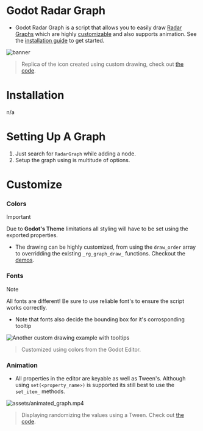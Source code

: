 # Godot Radar Graph
- Godot Radar Graph is a script that allows you to easily draw [Radar Graphs](https://en.wikipedia.org/wiki/Radar_chart) which are highly [customizable](#customize) and also supports animation. See the [installation guide](#installation) to get started.

![banner](assets/banner.png)
> Replica of the icon created using custom drawing, check out [the code](demos/custom_drawing/icon_graph.gd).


# Installation
n/a

# Setting Up A Graph
1. Just search for `RadarGraph` while adding a node.
2. Setup the graph using is multitude of options.

# Customize
### Colors
  > [!IMPORTANT]
  > Due to **Godot's Theme** limitations all styling will have to be set using the exported properties.
  - The drawing can be highly customized, from using the ```draw_order``` array to overridding the existing ```_rg_graph_draw_``` functions.
  Checkout the [demos](demos/).
### Fonts
  > [!NOTE]
  > All fonts are different! Be sure to use reliable font's to ensure the script works correctly.
  - Note that fonts also decide the bounding box for it's corrosponding tooltip

![Another custom drawing example with tooltips](assets/custom_drawing.png)
> Customized using colors from the Godot Editor.

### Animation
  - All properties in the editor are keyable as well as Tween's. Although using `set(<property_name>)` is supported its still best to use the `set_item_` methods.

![assets/animated_graph.mp4](assets/animated_graph.gif)
> Displaying randomizing the values using a Tween. Check out [the code](demos/animation/tween_example.gd).


